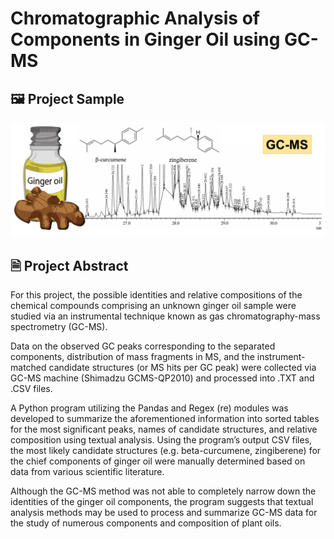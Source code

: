 # Chromatographic Analysis of Components in Ginger Oil using GC-MS #

## 🖼️ Project Sample ##
![Ginger Oil | beta-Curcumene and Zingiberene | GC Chromatogram](https://github.com/NotAMadTheorist/GC-MS-of-Ginger-Oil-via-PDF-Scraping/blob/main/Project%20Sample.jpg)

## 🗎 Project Abstract ##
For this project, the possible identities and relative compositions of the chemical compounds comprising an unknown ginger oil sample were studied via an instrumental technique known as gas chromatography-mass spectrometry (GC-MS). 

Data on the observed GC peaks corresponding to the separated components, distribution of mass fragments in MS, and the instrument-matched candidate structures (or MS hits per GC peak) were collected via GC-MS machine (Shimadzu GCMS-QP2010) and processed into .TXT and .CSV files. 

A Python program utilizing the Pandas and Regex (re) modules was developed to summarize the aforementioned information into sorted tables for the most significant peaks, names of candidate structures, and relative composition using textual analysis. Using the program’s output CSV files, the most likely candidate structures (e.g. beta-curcumene, zingiberene) for the chief components of ginger oil were manually determined based on data from various scientific literature. 

Although the GC-MS method was not able to completely narrow down the identities of the ginger oil components, the program suggests that textual analysis methods may be used to process and summarize GC-MS data for the study of numerous components and composition of plant oils.
